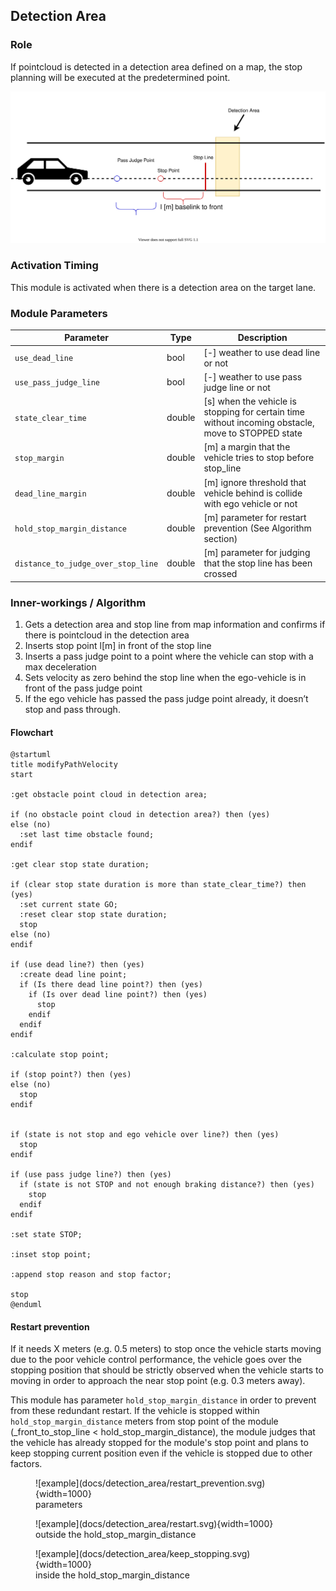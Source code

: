 ## Detection Area

### Role

If pointcloud is detected in a detection area defined on a map, the stop planning will be executed at the predetermined point.

![brief](./docs/detection_area/detection_area.svg)

### Activation Timing

This module is activated when there is a detection area on the target lane.

### Module Parameters

| Parameter                          | Type   | Description                                                                                        |
| ---------------------------        | ------ | -------------------------------------------------------------------------------------------------- |
| `use_dead_line`                    | bool   | [-] weather to use dead line or not                                                                |
| `use_pass_judge_line`              | bool   | [-] weather to use pass judge line or not                                                          |
| `state_clear_time`                 | double | [s] when the vehicle is stopping for certain time without incoming obstacle, move to STOPPED state |
| `stop_margin`                      | double | [m] a margin that the vehicle tries to stop before stop_line                                       |
| `dead_line_margin`                 | double | [m] ignore threshold that vehicle behind is collide with ego vehicle or not                        |
| `hold_stop_margin_distance`        | double | [m] parameter for restart prevention (See Algorithm section)                                       |
| `distance_to_judge_over_stop_line` | double | [m] parameter for judging that the stop line has been crossed

### Inner-workings / Algorithm

1. Gets a detection area and stop line from map information and confirms if there is pointcloud in the detection area
2. Inserts stop point l[m] in front of the stop line
3. Inserts a pass judge point to a point where the vehicle can stop with a max deceleration
4. Sets velocity as zero behind the stop line when the ego-vehicle is in front of the pass judge point
5. If the ego vehicle has passed the pass judge point already, it doesn’t stop and pass through.

#### Flowchart

```plantuml
@startuml
title modifyPathVelocity
start

:get obstacle point cloud in detection area;

if (no obstacle point cloud in detection area?) then (yes)
else (no)
  :set last time obstacle found;
endif

:get clear stop state duration;

if (clear stop state duration is more than state_clear_time?) then (yes)
  :set current state GO;
  :reset clear stop state duration;
  stop
else (no)
endif

if (use dead line?) then (yes)
  :create dead line point;
  if (Is there dead line point?) then (yes)
    if (Is over dead line point?) then (yes)
      stop
    endif
  endif
endif

:calculate stop point;

if (stop point?) then (yes)
else (no)
  stop
endif


if (state is not stop and ego vehicle over line?) then (yes)
  stop
endif

if (use pass judge line?) then (yes)
  if (state is not STOP and not enough braking distance?) then (yes)
    stop
  endif
endif

:set state STOP;

:inset stop point;

:append stop reason and stop factor;

stop
@enduml
```

#### Restart prevention

If it needs X meters (e.g. 0.5 meters) to stop once the vehicle starts moving due to the poor vehicle control performance, the vehicle goes over the stopping position that should be strictly observed when the vehicle starts to moving in order to approach the near stop point (e.g. 0.3 meters away).

This module has parameter `hold_stop_margin_distance` in order to prevent from these redundant restart. If the vehicle is stopped within `hold_stop_margin_distance` meters from stop point of the module (\_front_to_stop_line < hold_stop_margin_distance), the module judges that the vehicle has already stopped for the module's stop point and plans to keep stopping current position even if the vehicle is stopped due to other factors.

<figure markdown>
  ![example](docs/detection_area/restart_prevention.svg){width=1000}
  <figcaption>parameters</figcaption>
</figure>

<figure markdown>
  ![example](docs/detection_area/restart.svg){width=1000}
  <figcaption>outside the hold_stop_margin_distance</figcaption>
</figure>

<figure markdown>
  ![example](docs/detection_area/keep_stopping.svg){width=1000}
  <figcaption>inside the hold_stop_margin_distance</figcaption>
</figure>
